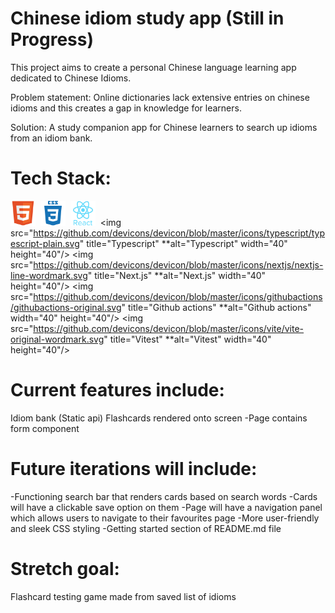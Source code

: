 # Chinese idiom study app (Still in Progress)

This project aims to create a personal Chinese language learning app dedicated to Chinese Idioms.

Problem statement: Online dictionaries lack extensive entries on chinese idioms and this creates a gap in knowledge for learners.

Solution: A study companion app for Chinese learners to search up idioms from an idiom bank.

# Tech Stack:

<img src="https://github.com/devicons/devicon/blob/master/icons/html5/html5-original.svg" title="HTML5" alt="HTML" width="40" height="40"/>&nbsp;
  <img src="https://github.com/devicons/devicon/blob/master/icons/css3/css3-plain-wordmark.svg"  title="CSS3" alt="CSS" width="40" height="40"/>&nbsp;
  <img src="https://github.com/devicons/devicon/blob/master/icons/react/react-original-wordmark.svg" title="React" alt="React" width="40" height="40"/>&nbsp;
  <img src="https://github.com/devicons/devicon/blob/master/icons/typescript/typescript-plain.svg" title="Typescript" **alt="Typescript" width="40" height="40"/>
  <img src="https://github.com/devicons/devicon/blob/master/icons/nextjs/nextjs-line-wordmark.svg" title="Next.js" **alt="Next.js" width="40" height="40"/>
  <img src="https://github.com/devicons/devicon/blob/master/icons/githubactions/githubactions-original.svg" title="Github actions" **alt="Github actions" width="40" height="40"/>
  <img src="https://github.com/devicons/devicon/blob/master/icons/vite/vite-original-wordmark.svg" title="Vitest" **alt="Vitest" width="40" height="40"/>

# Current features include:

Idiom bank (Static api)
Flashcards rendered onto screen -Page contains form component

# Future iterations will include:

-Functioning search bar that renders cards based on search words 
-Cards will have a clickable save option on them 
-Page will have a navigation panel which allows users to navigate to their favourites page 
-More user-friendly and sleek CSS styling 
-Getting started section of README.md file

# Stretch goal:

Flashcard testing game made from saved list of idioms
